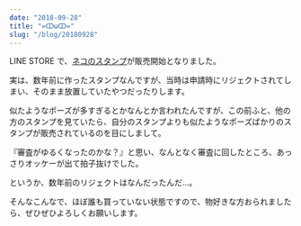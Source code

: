 ```yaml
---
date: "2018-09-28"
title: "=ↀωↀ="
slug: "/blog/20180928"
---
```


LINE STORE で、[ネコのスタンプ](https://store.line.me/stickershop/product/4699951)が販売開始となりました。

実は、数年前に作ったスタンプなんですが、当時は申請時にリジェクトされてしまい、そのまま放置していたやつだったりします。

似たようなポーズが多すぎるとかなんとか言われたんですが、この前ふと、他の方のスタンプを見ていたら、自分のスタンプよりも似たようなポーズばかりのスタンプが販売されているのを目にしまして。

『審査がゆるくなったのかな？』と思い、なんとなく審査に回したところ、あっさりオッケーが出て拍子抜けでした。

というか、数年前のリジェクトはなんだったんだ…。

そんなこんなで、ほぼ誰も買っていない状態ですので、物好きな方おられましたら、ぜひぜひよろしくお願いします。

